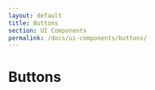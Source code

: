 ```yaml
---
layout: default
title: Buttons
section: UI Components
permalink: /docs/ui-components/buttons/
---
```


# Buttons
